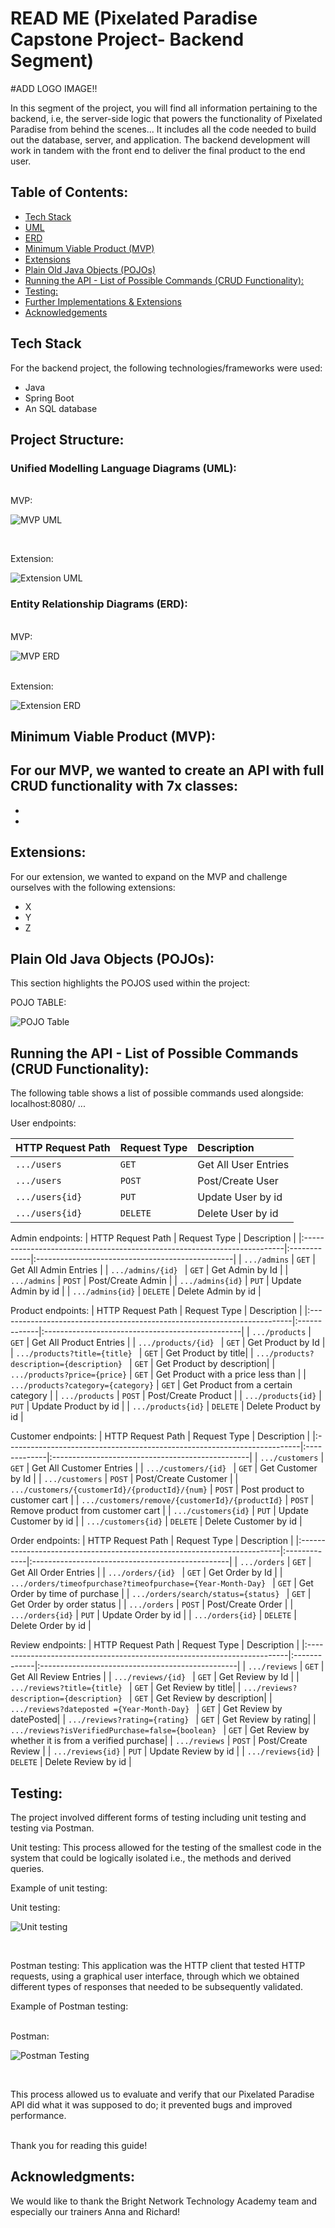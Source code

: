 
# READ ME (Pixelated Paradise Capstone Project- Backend Segment)

#ADD LOGO IMAGE!! 


In this segment of the project, you will find all information pertaining to the backend, i.e, the server-side logic that powers the functionality of Pixelated Paradise from behind the scenes... It includes all the code needed to build out the database, server, and application. The backend development will work in tandem with the front end to deliver the final product to the end user.


## Table of Contents:
- [Tech Stack](#tech-stack)
- [UML](#unified-modelling-language-diagrams-uml)
- [ERD](#entity-relationship-diagrams-erd)
- [Minimum Viable Product (MVP)](#minimum-viable-product-mvp)
- [Extensions](#extensions)
- [Plain Old Java Objects (POJOs)](#plain-old-java-objects-pojos)
- [Running the API - List of Possible Commands (CRUD Functionality):](#running-the-api---list-of-possible-commands-crud-functionality)
- [Testing:](#testing)
- [Further Implementations & Extensions](#further-implementations--extensions)
- [Acknowledgements](#acknowledgments)



## Tech Stack
For the backend project, the following technologies/frameworks were used:

- Java
- Spring Boot
- An SQL database



## Project Structure:
### Unified Modelling Language Diagrams (UML):

<br>
MVP:

![MVP UML]( )

<br>

Extension:

![Extension UML]( )


### Entity Relationship Diagrams (ERD):
<br>
MVP:

![MVP ERD]( )

<br>
Extension:

![Extension ERD]( )


## Minimum Viable Product (MVP):
For our MVP, we wanted to create an API with full CRUD functionality with 7x classes:
- 
- 
- 


## Extensions:
For our extension, we wanted to expand on the MVP and challenge ourselves with the following extensions:
- X
- Y 
- Z



## Plain Old Java Objects (POJOs):

This section highlights the POJOS used within the project:


POJO TABLE:

![POJO Table](Tables/pojo.png)



## Running the API - List of Possible Commands (CRUD Functionality):

The following table shows a list of possible commands used alongside: localhost:8080/ ...


User endpoints: 

| HTTP Request Path                                                        | Request Type | Description                                      |
|:-------------------------------------------------------------------------|:-------------|:-------------------------------------------------|
| `.../users`  | `GET` | Get All User Entries |
| `.../users` | `POST` | Post/Create User |
| `.../users{id}` | `PUT` | Update User by id |
| `.../users{id}` | `DELETE` | Delete User by id |


Admin endpoints: 
| HTTP Request Path                                                        | Request Type | Description                                      |
|:-------------------------------------------------------------------------|:-------------|:-------------------------------------------------|
| `.../admins`  | `GET` | Get All Admin Entries |
| `.../admins/{id} ` | `GET` | Get Admin by Id |
| `.../admins` | `POST` | Post/Create Admin |
| `.../admins{id}` | `PUT` | Update Admin by id |
| `.../admins{id}` | `DELETE` | Delete Admin by id |


Product endpoints: 
| HTTP Request Path                                                        | Request Type | Description                                      |
|:-------------------------------------------------------------------------|:-------------|:-------------------------------------------------|
| `.../products`  | `GET` | Get All Product Entries |
| `.../products/{id} ` | `GET` | Get Product by Id |
| `.../products?title={title} ` | `GET` | Get Product by title|
| `.../products?description={description} ` | `GET` | Get Product by description|
| `.../products?price={price}` | `GET` | Get Product with a price less than |
| `.../products?category={category}` | `GET` | Get Product from a certain category |
| `.../products` | `POST` | Post/Create Product |
| `.../products{id}` | `PUT` | Update Product by id |
| `.../products{id}` | `DELETE` | Delete Product by id |


Customer endpoints: 
| HTTP Request Path                                                        | Request Type | Description                                      |
|:-------------------------------------------------------------------------|:-------------|:-------------------------------------------------|
| `.../customers`  | `GET` | Get All Customer Entries |
| `.../customers/{id} ` | `GET` | Get Customer by Id |
| `.../customers` | `POST` | Post/Create Customer |
| `.../customers/{customerId}/{productId}/{num}` | `POST` | Post product to customer cart |
| `.../customers/remove/{customerId}/{productId}` | `POST` | Remove product from customer cart |
| `.../customers{id}` | `PUT` | Update Customer by id |
| `.../customers{id}` | `DELETE` | Delete Customer by id |

Order endpoints: 
| HTTP Request Path                                                        | Request Type | Description                                      |
|:-------------------------------------------------------------------------|:-------------|:-------------------------------------------------|
| `.../orders`  | `GET` | Get All Order Entries |
| `.../orders/{id} ` | `GET` | Get Order by Id |
| `.../orders/timeofpurchase?timeofpurchase={Year-Month-Day} ` | `GET` | Get Order by time of purchase |
| `.../orders/search/status={status} ` | `GET` | Get Order by order status |
| `.../orders` | `POST` | Post/Create Order |
| `.../orders{id}` | `PUT` | Update Order by id |
| `.../orders{id}` | `DELETE` | Delete Order by id |


Review endpoints: 
| HTTP Request Path                                                        | Request Type | Description                                      |
|:-------------------------------------------------------------------------|:-------------|:-------------------------------------------------|
| `.../reviews`  | `GET` | Get All Review Entries |
| `.../reviews/{id} ` | `GET` | Get Review by Id |
| `.../reviews?title={title} ` | `GET` | Get Review by title|
| `.../reviews?description={description} ` | `GET` | Get Review by description|
| `.../reviews?dateposted ={Year-Month-Day} ` | `GET` | Get Review by datePosted|
| `.../reviews?rating={rating} ` | `GET` | Get Review by rating|
| `.../reviews?isVerifiedPurchase=false={boolean} ` | `GET` | Get Review by whether it is from a verified purchase|
| `.../reviews` | `POST` | Post/Create Review |
| `.../reviews{id}` | `PUT` | Update Review by id |
| `.../reviews{id}` | `DELETE` | Delete Review by id |



## Testing:
The project involved different forms of testing including unit testing and testing via Postman. 

Unit testing: This process allowed for the testing of the smallest code in the system that could be logically isolated i.e., the methods and derived queries. 

Example of unit testing: 


Unit testing:

![Unit testing](testing-screenshots/unit_testing_example.png
)

<br>

Postman testing: This application was the HTTP client that tested HTTP requests, using a graphical user interface, through which we obtained different types of responses that needed to be subsequently validated.  

Example of Postman testing: 

<br>
Postman:

![Postman Testing](testing-screenshots/Admin-test/INDEX/INDEX.png)

<br>

This process allowed us to evaluate and verify that our Pixelated Paradise API did what it was supposed to do; it prevented bugs and improved performance.

<br/>
Thank you for reading this guide!

## Acknowledgments:
We would like to thank the Bright Network Technology Academy team and especially our trainers Anna and Richard!



